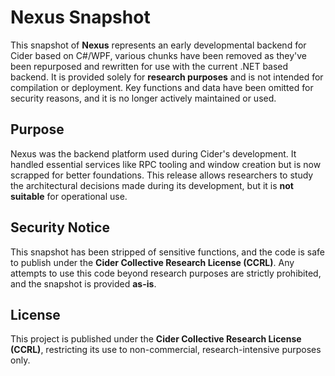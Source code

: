 
# Nexus Snapshot

This snapshot of **Nexus** represents an early developmental backend for Cider based on C#/WPF, various chunks have been removed as they've been repurposed and rewritten for use with the current .NET based backend. It is provided solely for **research purposes** and is not intended for compilation or deployment. Key functions and data have been omitted for security reasons, and it is no longer actively maintained or used.

## Purpose

Nexus was the backend platform used during Cider's development. It handled essential services like RPC tooling and window creation but is now scrapped for better foundations. This release allows researchers to study the architectural decisions made during its development, but it is **not suitable** for operational use.

## Security Notice

This snapshot has been stripped of sensitive functions, and the code is safe to publish under the **Cider Collective Research License (CCRL)**. Any attempts to use this code beyond research purposes are strictly prohibited, and the snapshot is provided **as-is**.

## License

This project is published under the **Cider Collective Research License (CCRL)**, restricting its use to non-commercial, research-intensive purposes only.

